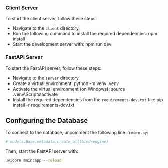 ### Client Server

To start the client server, follow these steps:

*   Navigate to the `client` directory.
*   Run the following command to install the required dependencies: <bash>npm install</bash>
*   Start the development server with: <bash>npm run dev</bash>

### FastAPI Server

To start the FastAPI server, follow these steps:

*   Navigate to the `server` directory.
*   Create a virtual environment: <bash>python -m venv .venv</bash>
*   Activate the virtual environment (on Windows): <bash>source .venv\Scripts\activate</bash>
*   Install the required dependencies from the `requirements-dev.txt` file: <bash>pip install -r
requirements-dev.txt</bash>

**Configuring the Database**
---------------------------

To connect to the database, uncomment the following line in `main.py`:
```python
# models.Base.metadata.create_all(bind=engine)
```

Then, start the FastAPI server with:
```bash
uvicorn main:app --reload
```
